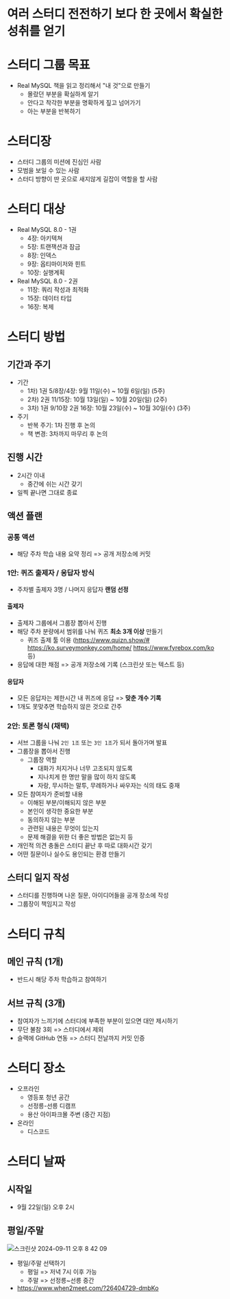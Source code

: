 # 여러 스터디 전전하기 보다 한 곳에서 확실한 성취를 얻기
# 스터디 그룹 목표
 - Real MySQL 책을 읽고 정리해서 "내 것"으로 만들기
	- 몰랐던 부분을 확실하게 알기
	- 안다고 착각한 부분을 명확하게 짚고 넘어가기
	- 아는 부분을 반복하기

# 스터디장
- 스터디 그룹의 미션에 진심인 사람
- 모범을 보일 수 있는 사람
- 스터디 방향이 딴 곳으로 새지않게 길잡이 역할을 할 사람

# 스터디 대상
- Real MySQL 8.0 - 1권
	- 4장: 아키텍쳐
	- 5장: 트랜잭션과 잠금
	- 8장: 인덱스
	- 9장: 옵티마이저와 힌트
	- 10장: 실행계획
- Real MySQL 8.0 - 2권
	- 11장: 쿼리 작성과 최적화
	- 15장: 데이터 타입
	- 16장: 복제

# 스터디 방법
## 기간과 주기
 - 기간
	 - 1차) 1권 5/8장/4장: 9월 11일(수) ~ 10월 6일(일) (5주)
	 - 2차) 2권 11/15장: 10월 13일(일) ~ 10월 20일(일) (2주)
	 - 3차) 1권 9/10장 2권 16장: 10월 23일(수) ~ 10월 30일(수) (3주)
 - 주기
	 - 반복 주기: 1차 진행 후 논의
	 - 책 변경: 3차까지 마무리 후 논의

## 진행 시간
- 2시간 이내
  - 중간에 쉬는 시간 갖기
- 일찍 끝나면 그대로 종료

## 액션 플랜
### 공통 액션
- 해당 주차 학습 내용 요약 정리 => 공개 저장소에 커밋

### 1안: 퀴즈 출제자 / 응답자 방식
- 주차별 출제자 3명 / 나머지 응답자 **랜덤 선정**
#### 출제자
- 출제자 그룹에서 그룹장 뽑아서 진행
- 해당 주차 분량에서 범위를 나눠 퀴즈 **최소 3개 이상** 만들기
	- 퀴즈 출제 툴 이용 (https://www.quizn.show/# https://ko.surveymonkey.com/home/ https://www.fyrebox.com/ko 등)
- 응답에 대한 채점 => 공개 저장소에 기록 (스크린샷 또는 텍스트 등)
#### 응답자
- 모든 응답자는 제한시간 내 퀴즈에 응답 => **맞춘 개수 기록**
- 1개도 못맞추면 학습하지 않은 것으로 간주

### 2안: 토론 형식 (채택)
- 서브 그룹을 나눠 `2인 1조` 또는 `3인 1조`가 되서 돌아가며 발표
- 그룹장을 뽑아서 진행
	- 그룹장 역할
		- 대화가 처지거나 너무 고조되지 않도록
		- 지나치게 한 명만 말을 많이 하지 않도록
		- 자랑, 무시하는 말투, 무례하거나 싸우자는 식의 태도 중재
- 모든 참여자가 준비할 내용
	- 이해된 부분/이해되지 않은 부분
	- 본인이 생각한 중요한 부분
	- 동의하지 않는 부분
	- 관련된 내용은 무엇이 있는지
	- 문제 해결을 위한 더 좋은 방법은 없는지 등
- 개인적 의견 충돌은 스터디 끝난 후 따로 대화시간 갖기
- 어떤 질문이나 실수도 용인되는 환경 만들기

## 스터디 일지 작성
- 스터디를 진행하며 나온 질문, 아이디어들을 공개 장소에 작성
- 그룹장이 책임지고 작성

# 스터디 규칙
## 메인 규칙 (1개)
- 반드시 해당 주차 학습하고 참여하기

## 서브 규칙 (3개)
- 참여자가 느끼기에 스터디에 부족한 부분이 있으면 대안 제시하기
- 무단 불참 3회 => 스터디에서 제외
- 슬랙에 GitHub 연동 => 스터디 전날까지 커밋 인증

# 스터디 장소
- 오프라인
  - 영등포 청년 공간
  - 선정릉-선릉 디캠프
  - 용산 아이파크몰 주변 (중간 지점)
- 온라인
	- 디스코드

# 스터디 날짜
## 시작일
- 9월 22일(일) 오후 2시

## 평일/주말
![스크린샷 2024-09-11 오후 8 42 09](https://github.com/user-attachments/assets/e0184b8c-ff0f-412e-af12-e4fc94fe2b0f)
- 평일/주말 선택하기
	- 평일 => 저녁 7시 이후 가능
	- 주말 => 선정릉~선릉 중간 
- https://www.when2meet.com/?26404729-dmbKo
